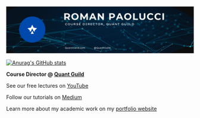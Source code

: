 ![](banner.png)



[![Anurag's GitHub stats](https://github-readme-stats.vercel.app/api?username=RomanMichaelPaolucci)](https://github.com/RomanMichaelPaolucci/github-readme-stats)

<b> Course Director @ <a href="https://quantguild.com"> Quant Guild <a/> </b>
  
See our free lectures on <a href="https://youtube.com/quantguild"> YouTube <a>
  
Follow our tutorials on <a href="https://romanmichaelpaolucci.medium.com/"> Medium </a>

Learn more about my academic work on my <a href="https://romanpaolucci.com"> portfolio website </a>
  

